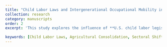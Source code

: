 ```yaml
---
title: "Child Labor Laws and Intergenerational Occupational Mobility in Agriculture"
collection: research
category: manuscripts
order: 2
excerpt: 'This study explores the influence of **U.S. child labor legislation** on the **intergenerational transmission** of **agricultural occupations**. Drawing on data from the U.S. Decennial Census and the Census of Agriculture between 1880 and 1930, a Difference-in-Differences analysis indicates a **6.5\% reduction** in the tendency for children from agricultural families to remain in farming. Differential impacts were identified across **gender, birth order, and racial categories**, with an increased likelihood of individuals from disadvantaged backgrounds moving into non-agricultural fields. The study also documents a concurrent **decrease in the quantity of farms** alongside an **expansion in their average acreage**, pointing to a consolidation within the agricultural sector. These findings demonstrate that child labor legislation was a key contributor to shifts in **occupational patterns** and hastened the economy-wide **structural move away from agriculture** in the United States.'

keywords: [Child Labor Laws, Agricultural Consolidation, Sectoral Shifts]
---
```

